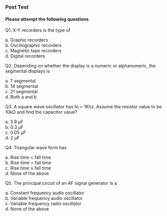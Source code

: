 ### Post Test
#### Please attempt the following questions

Q1. X-Y recorders is the type of<br>

a.  Graphic recorders<br>
b.  Oscillographic recorders<br>
c.  Magnetic tape recorders<br>
d.  Digital recorders<br>


Q2. Depending on whether the display is a numeric or alphanumeric, the segmental displays is<br>

a.  7 segmental<br>
b.  14 segmental<br>
c.  21 segmental<br>
d.  Both a and b<br>


Q3. A square wave oscillator has fo = 1Khz. Assume the resistor value to be 10kΩ and find the capacitor value?<br>

a.  3.9 µF<br>
b.  0.3 µF<br>
c.  0.05 µF<br>
d.  2 µF<br>


Q4. Triangular wave form has<br>

a.  Rise time < fall time<br>
b.  Rise time = fall time<br>
c.  Rise time ≥ fall time<br>
d.  None of the above<br>


Q5. The principal circuit of an AF signal generator is a<br>

a.  Constant frequency audio oscillator<br>
b.  Variable frequency audio oscillator<br>
c.  Variable frequency radio oscillator<br>
d.  None of the above<br>




